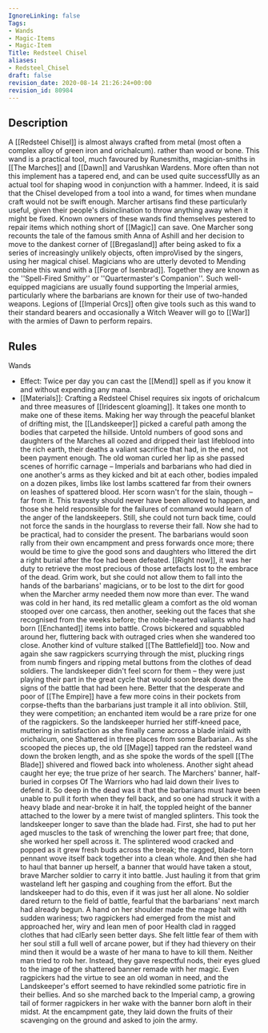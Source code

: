 ```yaml
---
IgnoreLinking: false
Tags:
- Wands
- Magic-Items
- Magic-Item
Title: Redsteel Chisel
aliases:
- Redsteel_Chisel
draft: false
revision_date: 2020-08-14 21:26:24+00:00
revision_id: 80984
---
```


## Description
A [[Redsteel Chisel]] is almost always crafted from metal (most often a complex alloy of green iron and orichalcum). rather than wood or bone. This wand is a practical tool, much favoured by Runesmiths, magician-smiths in [[The Marches]] and [[Dawn]] and Varushkan Wardens. More often than not this implement has a tapered end, and can be used quite successfUlly as an actual tool for shaping wood in conjunction with a hammer. Indeed, it is said that the Chisel developed from a tool into a wand, for times when mundane craft would not be swift enough.
Marcher artisans find these particularly useful, given their people's disinclination to throw anything away when it might be fixed. Known owners of these wands find themselves pestered to repair items which nothing short of [[Magic]] can save. One Marcher song recounts the tale of the famous smith Anna of Ashill and her decision to move to the dankest corner of [[Bregasland]] after being asked to fix a series of increasingly unlikely objects, often improVised by the singers, using her magical chisel.
Magicians who are utterly devoted to Mending combine this wand with a [[Forge of Isenbrad]]. Together they are known as the ''Spell-Fired Smithy'' or ''Quartermaster's Companion''. Such well-equipped magicians are usually found supporting the Imperial armies, particularly where the barbarians are known for their use of two-handed weapons. Legions of [[Imperial Orcs]] often give tools such as this wand to their standard bearers and occasionally a Witch Weaver will go to [[War]] with the armies of Dawn to perform repairs.
## Rules
Wands
* Effect: Twice per day you can cast the [[Mend]] spell as if you know it and without expending any mana.
* [[Materials]]: Crafting a Redsteel Chisel requires six ingots of orichalcum and three measures of [[Iridescent gloaming]]. It takes one month to make one of these items.
Making her way through the peaceful blanket of drifting mist, the [[Landskeeper]] picked a careful path among the bodies that carpeted the hillside. Untold numbers of good sons and daughters of the Marches all oozed and dripped their last lifeblood into the rich earth, their deaths a valiant sacrifice that had, in the end, not been payment enough.
The old woman curled her lip as she passed scenes of horrific carnage – Imperials and barbarians who had died in one another's arms as they kicked and bit at each other, bodies impaled on a dozen pikes, limbs like lost lambs scattered far from their owners on leashes of spattered blood. Her scorn wasn't for the slain, though – far from it.
This travesty should never have been allowed to happen, and those she held responsible for the failures of command would learn of the anger of the landskeepers.
Still, she could not turn back time, could not force the sands in the hourglass to reverse their fall. Now she had to be practical, had to consider the present. The barbarians would soon rally from their own encampment and press forwards once more; there would be time to give the good sons and daughters who littered the dirt a right burial after the foe had been defeated.
[[Right now]], it was her duty to retrieve the most precious of those artefacts lost to the embrace of the dead. Grim work, but she could not allow them to fall into the hands of the barbarians' magicians, or to be lost to the dirt for good when the Marcher army needed them now more than ever.
The wand was cold in her hand, its red metallic gleam a comfort as the old woman stooped over one carcass, then another, seeking out the faces that she recognised from the weeks before; the noble-hearted valiants who had born [[Enchanted]] items into battle. Crows bickered and squabbled around her, fluttering back with outraged cries when she wandered too close.
Another kind of vulture stalked [[The Battlefield]] too. Now and again she saw ragpickers scurrying through the mist, plucking rings from numb fingers and ripping metal buttons from the clothes of dead soldiers. The landskeeper didn't feel scorn for them – they were just playing their part in the great cycle that would soon break down the signs of the battle that had been here. Better that the desperate and poor of [[The Empire]] have a few more coins in their pockets from corpse-thefts than the barbarians just trample it all into oblivion.
Still, they were competition; an enchanted item would be a rare prize for one of the ragpickers. So the landskeeper hurried her stiff-kneed pace, muttering in satisfaction as she finally came across a blade inlaid with orichalcum, one Shattered in three places from some Barbarian..
As she scooped the pieces up, the old [[Mage]] tapped ran the redsteel wand down the broken length, and as she spoke the words of the spell [[The Blade]] shivered and flowed back into wholeness.
Another sight ahead caught her eye; the true prize of her search. The Marchers' banner, half-buried in corpses Of The Warriors who had laid down their lives to defend it. So deep in the dead was it that the barbarians must have been unable to pull it forth when they fell back, and so one had struck it with a heavy blade and near-broke it in half, the toppled height of the banner attached to the lower by a mere twist of mangled splinters.
This took the landskeeper longer to save than the blade had. First, she had to put her aged muscles to the task of wrenching the lower part free; that done, she worked her spell across it. The splintered wood cracked and popped as it grew fresh buds across the break; the ragged, blade-torn pennant wove itself back together into a clean whole. And then she had to haul that banner up herself, a banner that would have taken a stout, brave Marcher soldier to carry it into battle.
Just hauling it from that grim wasteland left her gasping and coughing from the effort.
But the landskeeper had to do this, even if it was just her all alone. No soldier dared return to the field of battle, fearful that the barbarians' next march had already begun.
A hand on her shoulder made the mage halt with sudden wariness; two ragpickers had emerged from the mist and approached her, wiry and lean men of poor Health clad in ragged clothes that had clEarly seen better days. She felt little fear of them with her soul still a full well of arcane power, but if they had thievery on their mind then it would be a waste of her mana to have to kill them.
Neither man tried to rob her. Instead, they gave respectful nods, their eyes glued to the image of the shattered banner remade with her magic. Even ragpickers had the virtue to see an old woman in need, and the Landskeeper's effort seemed to have rekindled some patriotic fire in their bellies.
And so she marched back to the Imperial camp, a growing tail of former ragpickers in her wake with the banner born aloft in their midst.
At the encampment gate, they laid down the fruits of their scavenging on the ground and asked to join the army.